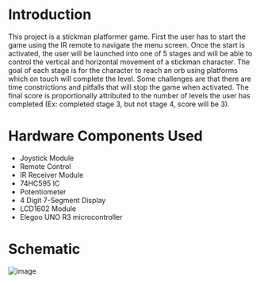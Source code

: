 # Introduction
This project is a stickman platformer game. First the user has to start the game using the IR remote to navigate the menu screen. Once the start is activated, the user will be launched into one of 5 stages and will be able to control the vertical and horizontal movement of a stickman character. The goal of each stage is for the character to reach an orb using platforms which on touch will complete the level. Some challenges are that there are time constrictions and pitfalls that will stop the game when activated. The final score is proportionally attributed to the number of levels the user has completed (Ex: completed stage 3, but not stage 4, score will be 3).

# Hardware Components Used
 - Joystick Module
 - Remote Control
 - IR Receiver Module
 - 74HC595 IC
 - Potentiometer
 - 4 Digit 7-Segment Display
 - LCD1602 Module
 - Elegoo UNO R3 microcontroller

# Schematic

![image](https://user-images.githubusercontent.com/91359755/213309672-a0b42246-4c46-46f2-b649-5ae49d554699.png)
